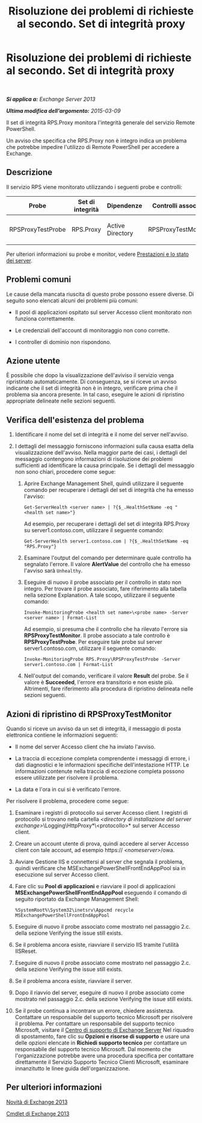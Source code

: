 ﻿---
title: Risoluzione dei problemi di richieste al secondo. Set di integrità proxy
TOCTitle: Risoluzione dei problemi di richieste al secondo. Set di integrità proxy
ms:assetid: a5058323-5d86-438a-ad4a-fa4292310e98
ms:mtpsurl: https://technet.microsoft.com/it-it/library/ms.exch.scom.rps.proxy(v=EXCHG.150)
ms:contentKeyID: 53275551
ms.date: 03/07/2017
mtps_version: v=EXCHG.150
ms.translationtype: MT
---

# Risoluzione dei problemi di richieste al secondo. Set di integrità proxy

 

_**Si applica a:** Exchange Server 2013_

_**Ultima modifica dell'argomento:** 2015-03-09_

Il set di integrità RPS.Proxy monitora l'integrità generale del servizio Remote PowerShell.

Un avviso che specifica che RPS.Proxy non è integro indica un problema che potrebbe impedire l'utilizzo di Remote PowerShell per accedere a Exchange.

## Descrizione

Il servizio RPS viene monitorato utilizzando i seguenti probe e controlli:


<table>
<colgroup>
<col style="width: 25%" />
<col style="width: 25%" />
<col style="width: 25%" />
<col style="width: 25%" />
</colgroup>
<thead>
<tr class="header">
<th>Probe</th>
<th>Set di integrità</th>
<th>Dipendenze</th>
<th>Controlli associati</th>
</tr>
</thead>
<tbody>
<tr class="odd">
<td><p>RPSProxyTestProbe</p></td>
<td><p>RPS.Proxy</p></td>
<td><p>Active Directory</p></td>
<td><p>RPSProxyTestMonitor</p></td>
</tr>
</tbody>
</table>


Per ulteriori informazioni su probe e monitor, vedere [Prestazioni e lo stato dei server](https://technet.microsoft.com/it-it/library/jj150551\(v=exchg.150\)).

## Problemi comuni

Le cause della mancata riuscita di questo probe possono essere diverse. Di seguito sono elencati alcuni dei problemi più comuni:

  - Il pool di applicazioni ospitato sul server Accesso client monitorato non funziona correttamente.

  - Le credenziali dell'account di monitoraggio non cono corrette.

  - I controller di dominio non rispondono.

## Azione utente

È possibile che dopo la visualizzazione dell'aviviso il servizio venga ripristinato automaticamente. Di conseguenza, se si riceve un avviso indicante che il set di integrità non è in integro, verificare prima che il problema sia ancora presente. In tal caso, eseguire le azioni di ripristino appropriate delineate nelle sezioni seguenti.

## Verifica dell'esistenza del problema

1.  Identificare il nome del set di integrità e il nome del server nell'avviso.

2.  I dettagli del messaggio forniscono informazioni sulla causa esatta della visualizzazione dell'avviso. Nella maggior parte dei casi, i dettagli del messaggio contengono informazioni di risoluzione dei problemi sufficienti ad identificare la causa principale. Se i dettagli del messaggio non sono chiari, procedere come segue:
    
    1.  Aprire Exchange Management Shell, quindi utilizzare il seguente comando per recuperare i dettagli del set di integrità che ha emesso l'avviso:
        
            Get-ServerHealth <server name> | ?{$_.HealthSetName -eq "<health set name>"}
        
        Ad esempio, per recuperare i dettagli del set di integrità RPS.Proxy su server1.contoso.com, utilizzare il seguente comando:
        
            Get-ServerHealth server1.contoso.com | ?{$_.HealthSetName -eq "RPS.Proxy"}
    
    2.  Esaminare l'output del comando per determinare quale controllo ha segnalato l'errore. Il valore **AlertValue** del controllo che ha emesso l'avviso sarà `Unhealthy`.
    
    3.  Eseguire di nuovo il probe associato per il controllo in stato non integro. Per trovare il probe associato, fare riferimento alla tabella nella sezione Explanation. A tale scopo, utilizzare il seguente comando:
        
            Invoke-MonitoringProbe <health set name>\<probe name> -Server <server name> | Format-List
        
        Ad esempio, si presuma che il controllo che ha rilevato l'errore sia **RPSProxyTestMonitor**. Il probe associato a tale controllo è **RPSProxyTestProbe**. Per eseguire tale probe sul server server1.contoso.com, utilizzare il seguente comando:
        
            Invoke-MonitoringProbe RPS.Proxy\RPSProxyTestProbe -Server server1.contoso.com | Format-List
    
    4.  Nell'output del comando, verificare il valore **Result** del probe. Se il valore è **Succeeded**, l'errore era transitorio e non esiste più. Altrimenti, fare riferimento alla procedura di ripristino delineata nelle sezioni seguenti.

## Azioni di ripristino di RPSProxyTestMonitor

Quando si riceve un avviso da un set di integrità, il messaggio di posta elettronica contiene le informazioni seguenti:

  - Il nome del server Accesso client che ha inviato l'avviso.

  - La traccia di eccezione completa comprendente i messaggi di errore, i dati diagnostici e le informazioni specifiche dell'intestazione HTTP. Le informazioni contenute nella traccia di eccezione completa possono essere utilizzate per risolvere il problema.

  - La data e l'ora in cui si è verificato l'errore.

Per risolvere il problema, procedere come segue:

1.  Esaminare i registri di protocollo sui server Accesso client. I registri di protocollo si trovano nella cartella *\<directory di installazione del server exchange\>*\\Logging\\HttpProxy*\\\<protocollo\>* sul server Accesso client.

2.  Creare un account utente di prova, quindi accedere al server Accesso client con tale account, ad esempio https:// *\<nomeserver\>*/owa.

3.  Avviare Gestione IIS e connettersi al server che segnala il problema, quindi verificare che MSExchangePowerShellFrontEndAppPool sia in esecuzione sul server Accesso client.

4.  Fare clic su **Pool di applicazioni** e riavviare il pool di applicazioni **MSExchangePowerShellFrontEndAppPool** eseguendo il comando di seguito riportato da Exchange Management Shell:
    
        %SystemRoot%\System32\inetsrv\Appcmd recycle MSExchangePowerShellFrontEndAppPool

5.  Eseguire di nuovo il probe associato come mostrato nel passaggio 2.c. della sezione Verifying the issue still exists.

6.  Se il problema ancora esiste, riavviare il servizio IIS tramite l'utilità IISReset.

7.  Eseguire di nuovo il probe associato come mostrato nel passaggio 2.c. della sezione Verifying the issue still exists.

8.  Se il problema ancora esiste, riavviare il server.

9.  Dopo il riavvio del server, eseguire di nuovo il probe associato come mostrato nel passaggio 2.c. della sezione Verifying the issue still exists.

10. Se il probe continua a incontrare un errore, chiedere assistenza. Contattare un responsabile del supporto tecnico Microsoft per risolvere il problema. Per contattare un responsabile del supporto tecnico Microsoft, visitare il [Centro di supporto di Exchange Server](https://go.microsoft.com/fwlink/p/?linkid=180809) Nel riquadro di spostamento, fare clic su **Opzioni e risorse di supporto** e usare una delle opzioni elencate in **Richiedi supporto tecnico** per contattare un responsabile del supporto tecnico Microsoft. Dal momento che l'organizzazione potrebbe avere una procedura specifica per contattare direttamente il Servizio Supporto Tecnico Clienti Microsoft, esaminare innanzitutto le linee guida dell'organizzazione.

## Per ulteriori informazioni

[Novità di Exchange 2013](https://technet.microsoft.com/it-it/library/jj150540\(v=exchg.150\))

[Cmdlet di Exchange 2013](https://technet.microsoft.com/it-it/library/bb124413\(v=exchg.150\))

